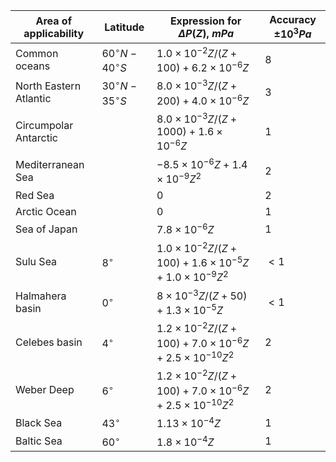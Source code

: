 Area of applicability | Latitude | Expression for $\Delta P\left( Z \right)$, $mPa$ | Accuracy $\pm 10^{3} Pa$
--- | --- | --- | ---
Common oceans              | $60^\circ N - 40^\circ S$ | $1.0 \times {10^{ - 2}}Z/\left( {Z + 100} \right) + 6.2 \times {10^{ - 6}}Z$  | $8$
North Eastern Atlantic     | $30^\circ N - 35^\circ S$ | $8.0 \times {10^{ - 3}}Z/\left( {Z + 200} \right) + 4.0 \times {10^{ - 6}}Z$  | $3$
Circumpolar Antarctic      |                           | $8.0 \times {10^{ - 3}}Z/\left( {Z + 1000} \right) + 1.6 \times {10^{ - 6}}Z$ | $1$
Mediterranean Sea          |                           | $- 8.5 \times {10^{ - 6}}Z + 1.4 \times {10^{ - 9}}{Z^2}$                     | $2$
Red Sea                    |                           | $0$                                                                           | $2$
Arctic Ocean               |                           | $0$                                                                           | $1$
Sea of Japan               |                           | $7.8 \times {10^{ - 6}}Z$                                                     | $1$
Sulu Sea                   | $8^\circ$ | $1.0 \times {10^{ - 2}}Z/\left( {Z + 100} \right) + 1.6 \times {10^{ - 5}}Z + 1.0 \times {10^{ - 9}}{Z^2}$  | $<1$
Halmahera basin            | $0^\circ$                 | $8 \times {10^{ - 3}}Z/\left( {Z + 50} \right) + 1.3 \times {10^{ - 5}}Z$     | $<1$
Celebes basin              | $4^\circ$ | $1.2 \times {10^{ - 2}}Z/\left( {Z + 100} \right) + 7.0 \times {10^{ - 6}}Z + 2.5 \times {10^{ - 10}}{Z^2}$ | $2$
Weber Deep                 | $6^\circ$ | $1.2 \times {10^{ - 2}}Z/\left( {Z + 100} \right) + 7.0 \times {10^{ - 6}}Z + 2.5 \times {10^{ - 10}}{Z^2}$ | $2$
Black Sea                  | $43^\circ$                | $1.13 \times {10^{ - 4}}Z$                                                    | $1$ 
Baltic Sea                 | $60^\circ$                | $1.8 \times {10^{ - 4}}Z$                                                     | $1$
